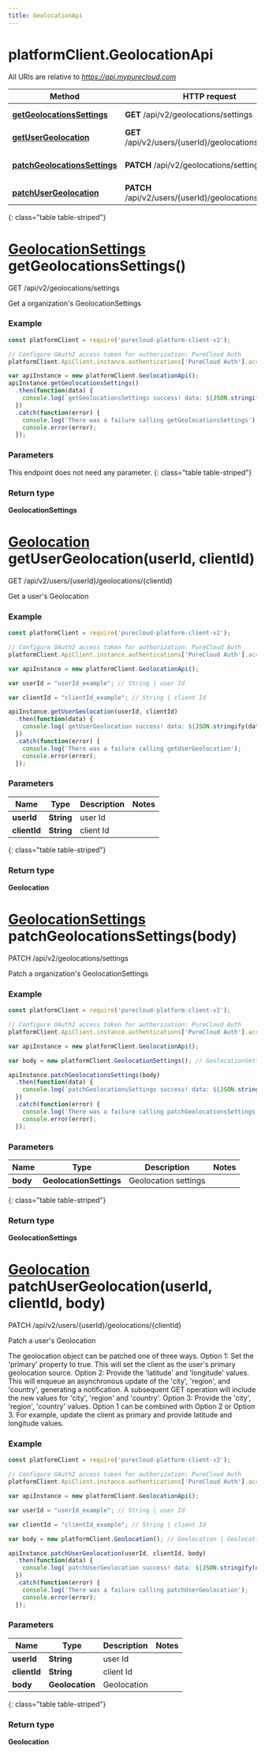 ```yaml
---
title: GeolocationApi
---
```

# platformClient.GeolocationApi

All URIs are relative to *https://api.mypurecloud.com*

| Method | HTTP request | Description |
| ------------- | ------------- | ------------- |
[**getGeolocationsSettings**](GeolocationApi.html#getGeolocationsSettings) | **GET** /api/v2/geolocations/settings | Get a organization&#39;s GeolocationSettings
[**getUserGeolocation**](GeolocationApi.html#getUserGeolocation) | **GET** /api/v2/users/{userId}/geolocations/{clientId} | Get a user&#39;s Geolocation
[**patchGeolocationsSettings**](GeolocationApi.html#patchGeolocationsSettings) | **PATCH** /api/v2/geolocations/settings | Patch a organization&#39;s GeolocationSettings
[**patchUserGeolocation**](GeolocationApi.html#patchUserGeolocation) | **PATCH** /api/v2/users/{userId}/geolocations/{clientId} | Patch a user&#39;s Geolocation
{: class="table table-striped"}

<a name="getGeolocationsSettings"></a>

# [**GeolocationSettings**](GeolocationSettings.html) getGeolocationsSettings()

GET /api/v2/geolocations/settings

Get a organization&#39;s GeolocationSettings



### Example

~~~ javascript
const platformClient = require('purecloud-platform-client-v2');

// Configure OAuth2 access token for authorization: PureCloud Auth
platformClient.ApiClient.instance.authentications['PureCloud Auth'].accessToken = 'YOUR ACCESS TOKEN';

var apiInstance = new platformClient.GeolocationApi();
apiInstance.getGeolocationsSettings()
  .then(function(data) {
    console.log(`getGeolocationsSettings success! data: ${JSON.stringify(data, null, 2)}`);
  })
  .catch(function(error) {
  	console.log('There was a failure calling getGeolocationsSettings');
    console.error(error);
  });

~~~

### Parameters

This endpoint does not need any parameter.
{: class="table table-striped"}

### Return type

**GeolocationSettings**

<a name="getUserGeolocation"></a>

# [**Geolocation**](Geolocation.html) getUserGeolocation(userId, clientId)

GET /api/v2/users/{userId}/geolocations/{clientId}

Get a user&#39;s Geolocation



### Example

~~~ javascript
const platformClient = require('purecloud-platform-client-v2');

// Configure OAuth2 access token for authorization: PureCloud Auth
platformClient.ApiClient.instance.authentications['PureCloud Auth'].accessToken = 'YOUR ACCESS TOKEN';

var apiInstance = new platformClient.GeolocationApi();

var userId = "userId_example"; // String | user Id

var clientId = "clientId_example"; // String | client Id

apiInstance.getUserGeolocation(userId, clientId)
  .then(function(data) {
    console.log(`getUserGeolocation success! data: ${JSON.stringify(data, null, 2)}`);
  })
  .catch(function(error) {
  	console.log('There was a failure calling getUserGeolocation');
    console.error(error);
  });

~~~

### Parameters


| Name | Type | Description  | Notes |
| ------------- | ------------- | ------------- | ------------- |
 **userId** | **String** | user Id |  |
 **clientId** | **String** | client Id |  |
{: class="table table-striped"}

### Return type

**Geolocation**

<a name="patchGeolocationsSettings"></a>

# [**GeolocationSettings**](GeolocationSettings.html) patchGeolocationsSettings(body)

PATCH /api/v2/geolocations/settings

Patch a organization&#39;s GeolocationSettings



### Example

~~~ javascript
const platformClient = require('purecloud-platform-client-v2');

// Configure OAuth2 access token for authorization: PureCloud Auth
platformClient.ApiClient.instance.authentications['PureCloud Auth'].accessToken = 'YOUR ACCESS TOKEN';

var apiInstance = new platformClient.GeolocationApi();

var body = new platformClient.GeolocationSettings(); // GeolocationSettings | Geolocation settings

apiInstance.patchGeolocationsSettings(body)
  .then(function(data) {
    console.log(`patchGeolocationsSettings success! data: ${JSON.stringify(data, null, 2)}`);
  })
  .catch(function(error) {
  	console.log('There was a failure calling patchGeolocationsSettings');
    console.error(error);
  });

~~~

### Parameters


| Name | Type | Description  | Notes |
| ------------- | ------------- | ------------- | ------------- |
 **body** | **GeolocationSettings** | Geolocation settings |  |
{: class="table table-striped"}

### Return type

**GeolocationSettings**

<a name="patchUserGeolocation"></a>

# [**Geolocation**](Geolocation.html) patchUserGeolocation(userId, clientId, body)

PATCH /api/v2/users/{userId}/geolocations/{clientId}

Patch a user&#39;s Geolocation

The geolocation object can be patched one of three ways. Option 1: Set the &#39;primary&#39; property to true. This will set the client as the user&#39;s primary geolocation source.  Option 2: Provide the &#39;latitude&#39; and &#39;longitude&#39; values.  This will enqueue an asynchronous update of the &#39;city&#39;, &#39;region&#39;, and &#39;country&#39;, generating a notification. A subsequent GET operation will include the new values for &#39;city&#39;, &#39;region&#39; and &#39;country&#39;.  Option 3:  Provide the &#39;city&#39;, &#39;region&#39;, &#39;country&#39; values.  Option 1 can be combined with Option 2 or Option 3.  For example, update the client as primary and provide latitude and longitude values.

### Example

~~~ javascript
const platformClient = require('purecloud-platform-client-v2');

// Configure OAuth2 access token for authorization: PureCloud Auth
platformClient.ApiClient.instance.authentications['PureCloud Auth'].accessToken = 'YOUR ACCESS TOKEN';

var apiInstance = new platformClient.GeolocationApi();

var userId = "userId_example"; // String | user Id

var clientId = "clientId_example"; // String | client Id

var body = new platformClient.Geolocation(); // Geolocation | Geolocation

apiInstance.patchUserGeolocation(userId, clientId, body)
  .then(function(data) {
    console.log(`patchUserGeolocation success! data: ${JSON.stringify(data, null, 2)}`);
  })
  .catch(function(error) {
  	console.log('There was a failure calling patchUserGeolocation');
    console.error(error);
  });

~~~

### Parameters


| Name | Type | Description  | Notes |
| ------------- | ------------- | ------------- | ------------- |
 **userId** | **String** | user Id |  |
 **clientId** | **String** | client Id |  |
 **body** | **Geolocation** | Geolocation |  |
{: class="table table-striped"}

### Return type

**Geolocation**

